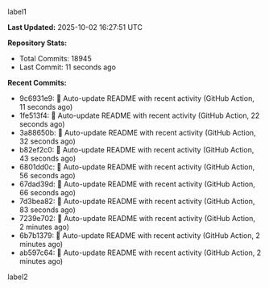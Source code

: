 
label1 
<!-- ACTIVITY_START -->
**Last Updated:** 2025-10-02 16:27:51 UTC

**Repository Stats:**
- Total Commits: 18945
- Last Commit: 11 seconds ago

**Recent Commits:**
- 9c6931e9: 🤖 Auto-update README with recent activity (GitHub Action, 11 seconds ago)
- 1fe513f4: 🤖 Auto-update README with recent activity (GitHub Action, 22 seconds ago)
- 3a88650b: 🤖 Auto-update README with recent activity (GitHub Action, 32 seconds ago)
- b82ef2c0: 🤖 Auto-update README with recent activity (GitHub Action, 43 seconds ago)
- 6801dd0c: 🤖 Auto-update README with recent activity (GitHub Action, 56 seconds ago)
- 67dad39d: 🤖 Auto-update README with recent activity (GitHub Action, 66 seconds ago)
- 7d3bea82: 🤖 Auto-update README with recent activity (GitHub Action, 83 seconds ago)
- 7239e702: 🤖 Auto-update README with recent activity (GitHub Action, 2 minutes ago)
- 6b7b1379: 🤖 Auto-update README with recent activity (GitHub Action, 2 minutes ago)
- ab597c64: 🤖 Auto-update README with recent activity (GitHub Action, 2 minutes ago)
<!-- ACTIVITY_END -->

label2

